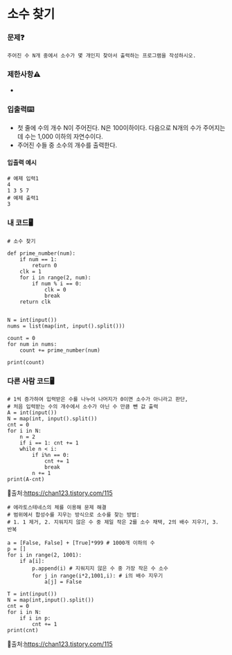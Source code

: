 # 소수 찾기

### 문제❓
```
주어진 수 N개 중에서 소수가 몇 개인지 찾아서 출력하는 프로그램을 작성하시오.
```

### 제한사항⚠️
*

### 입출력⌨️
* 첫 줄에 수의 개수 N이 주어진다. N은 100이하이다. 다음으로 N개의 수가 주어지는데 수는 1,000 이하의 자연수이다.
* 주어진 수들 중 소수의 개수를 출력한다.

#### 입출력 예시
```
# 예제 입력1
4
1 3 5 7
# 예제 출력1
3
```

### 내 코드🖥️
```
# 소수 찾기

def prime_number(num):
    if num == 1:
        return 0
    clk = 1
    for i in range(2, num):
        if num % i == 0:
            clk = 0
            break
    return clk


N = int(input())
nums = list(map(int, input().split()))

count = 0
for num in nums:
    count += prime_number(num)

print(count)
```

### 다른 사람 코드🖥️
```
# 1씩 증가하여 입력받은 수를 나누어 나머지가 0이면 소수가 아니라고 판단, 
# 처음 입력받는 수의 개수에서 소수가 아닌 수 만큼 뺀 값 출력
A = int(input())
N = map(int, input().split())
cnt = 0
for i in N:
    n = 2
    if i == 1: cnt += 1
    while n < i:
        if i%n == 0:
            cnt += 1
            break
        n += 1
print(A-cnt)
```
🔗출처:https://chan123.tistory.com/115

```
# 에라토스테네스의 체를 이용해 문제 해결
# 범위에서 합성수를 지우는 방식으로 소수를 찾는 방법:
# 1. 1 제거, 2. 지워지지 않은 수 중 제일 작은 2를 소수 채택, 2의 배수 지우기, 3. 반복

a = [False, False] + [True]*999 # 1000개 이하의 수
p = []
for i in range(2, 1001):
    if a[i]:
        p.append(i) # 지워지지 않은 수 중 가장 작은 수 소수
        for j in range(i*2,1001,i): # i의 배수 지우기
            a[j] = False

T = int(input())
N = map(int,input().split())
cnt = 0
for i in N:
    if i in p:
        cnt += 1
print(cnt)
```
🔗출처:https://chan123.tistory.com/115
